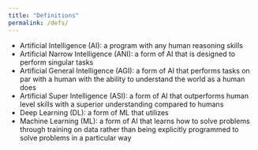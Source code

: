 ```yaml
---
title: "Definitions"
permalink: /defs/
---
```


- Artificial Intelligence (AI):  a program with any human reasoning skills
- Artificial Narrow Intelligence (ANI):  a form of AI that is designed to perform singular tasks
- Artificial General Intelligence (AGI):  a form of AI that performs tasks on par with a human with the ability to understand the world as a human does
- Artificial Super Intelligence (ASI):  a form of AI that outperforms human level skills with a superior understanding compared to humans
- Deep Learning (DL):  a form of ML that utilizes 
- Machine Learning (ML):  a form of AI that learns how to solve problems through training on data rather than being explicitly programmed to solve problems in a particular way